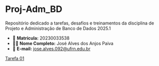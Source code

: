 # Proj-Adm_BD
Repositório dedicado a tarefas, desafios e treinamentos da disciplina de Projeto e Administração de Banco de Dados 2025.1

- 📌 **Matrícula:** 20230033538  
- 🧑‍🎓 **Nome Completo:** José Alves dos Anjos Paiva
- 📧 **E-mail:** jose.alves.092@ufrn.edu.br

[Tarefa 01](https://github.com/josealvs/Proj-Adm_BD/blob/main/tarefas/t01/tarefa01.md)